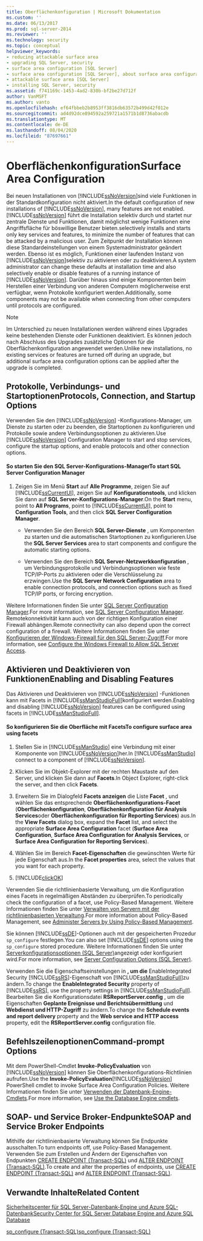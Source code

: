 ```yaml
---
title: Oberflächenkonfiguration | Microsoft Dokumentation
ms.custom: ''
ms.date: 06/13/2017
ms.prod: sql-server-2014
ms.reviewer: ''
ms.technology: security
ms.topic: conceptual
helpviewer_keywords:
- reducing attackable surface area
- upgrading SQL Server, security
- surface area configuration [SQL Server]
- surface area configuration [SQL Server], about surface area configuration
- attackable surface area [SQL Server]
- installing SQL Server, security
ms.assetid: f741169c-1453-4ad2-830b-bf2be27d712f
author: VanMSFT
ms.author: vanto
ms.openlocfilehash: ef64fbbeb2b8953ff3816db63572b499d42f012e
ms.sourcegitcommit: ad4d92dce894592a259721a1571b1d8736abacdb
ms.translationtype: MT
ms.contentlocale: de-DE
ms.lasthandoff: 08/04/2020
ms.locfileid: "87697661"
---
```

# <a name="surface-area-configuration"></a><span data-ttu-id="1f7a5-102">Oberflächenkonfiguration</span><span class="sxs-lookup"><span data-stu-id="1f7a5-102">Surface Area Configuration</span></span>
  <span data-ttu-id="1f7a5-103">Bei neuen Installationen von [!INCLUDE[ssNoVersion](../../includes/ssnoversion-md.md)]sind viele Funktionen in der Standardkonfiguration nicht aktiviert.</span><span class="sxs-lookup"><span data-stu-id="1f7a5-103">In the default configuration of new installations of [!INCLUDE[ssNoVersion](../../includes/ssnoversion-md.md)], many features are not enabled.</span></span> [!INCLUDE[ssNoVersion](../../includes/ssnoversion-md.md)] <span data-ttu-id="1f7a5-104">führt die Installation selektiv durch und startet nur zentrale Dienste und Funktionen, damit möglichst wenige Funktionen eine Angriffsfläche für böswillige Benutzer bieten.</span><span class="sxs-lookup"><span data-stu-id="1f7a5-104">selectively installs and starts only key services and features, to minimize the number of features that can be attacked by a malicious user.</span></span> <span data-ttu-id="1f7a5-105">Zum Zeitpunkt der Installation können diese Standardeinstellungen von einem Systemadministrator geändert werden. Ebenso ist es möglich, Funktionen einer laufenden Instanz von [!INCLUDE[ssNoVersion](../../includes/ssnoversion-md.md)]selektiv zu aktivieren oder zu deaktivieren.</span><span class="sxs-lookup"><span data-stu-id="1f7a5-105">A system administrator can change these defaults at installation time and also selectively enable or disable features of a running instance of [!INCLUDE[ssNoVersion](../../includes/ssnoversion-md.md)].</span></span> <span data-ttu-id="1f7a5-106">Darüber hinaus sind einige Komponenten beim Herstellen einer Verbindung von anderen Computern möglicherweise erst verfügbar, wenn Protokolle konfiguriert werden.</span><span class="sxs-lookup"><span data-stu-id="1f7a5-106">Additionally, some components may not be available when connecting from other computers until protocols are configured.</span></span>  
  
> [!NOTE]  
>  <span data-ttu-id="1f7a5-107">Im Unterschied zu neuen Installationen werden während eines Upgrades keine bestehenden Dienste oder Funktionen deaktiviert. Es können jedoch nach Abschluss des Upgrades zusätzliche Optionen für die Oberflächenkonfiguration angewendet werden.</span><span class="sxs-lookup"><span data-stu-id="1f7a5-107">Unlike new installations, no existing services or features are turned off during an upgrade, but additional surface area configuration options can be applied after the upgrade is completed.</span></span>  
  
## <a name="protocols-connection-and-startup-options"></a><span data-ttu-id="1f7a5-108">Protokolle, Verbindungs- und Startoptionen</span><span class="sxs-lookup"><span data-stu-id="1f7a5-108">Protocols, Connection, and Startup Options</span></span>  
 <span data-ttu-id="1f7a5-109">Verwenden Sie den [!INCLUDE[ssNoVersion](../../includes/ssnoversion-md.md)] -Konfigurations-Manager, um Dienste zu starten oder zu beenden, die Startoptionen zu konfigurieren und Protokolle sowie andere Verbindungsoptionen zu aktivieren.</span><span class="sxs-lookup"><span data-stu-id="1f7a5-109">Use [!INCLUDE[ssNoVersion](../../includes/ssnoversion-md.md)] Configuration Manager to start and stop services, configure the startup options, and enable protocols and other connection options.</span></span>  
  
#### <a name="to-start-sql-server-configuration-manager"></a><span data-ttu-id="1f7a5-110">So starten Sie den SQL Server-Konfigurations-Manager</span><span class="sxs-lookup"><span data-stu-id="1f7a5-110">To start SQL Server Configuration Manager</span></span>  
  
1.  <span data-ttu-id="1f7a5-111">Zeigen Sie im Menü **Start** auf **Alle Programme**, zeigen Sie auf [!INCLUDE[ssCurrentUI](../../includes/sscurrentui-md.md)], zeigen Sie auf **Konfigurationstools**, und klicken Sie dann auf **SQL Server-Konfigurations-Manager**.</span><span class="sxs-lookup"><span data-stu-id="1f7a5-111">On the **Start** menu, point to **All Programs**, point to [!INCLUDE[ssCurrentUI](../../includes/sscurrentui-md.md)], point to **Configuration Tools**, and then click **SQL Server Configuration Manager**.</span></span>  
  
    -   <span data-ttu-id="1f7a5-112">Verwenden Sie den Bereich **SQL Server-Dienste** , um Komponenten zu starten und die automatischen Startoptionen zu konfigurieren.</span><span class="sxs-lookup"><span data-stu-id="1f7a5-112">Use the **SQL Server Services** area to start components and configure the automatic starting options.</span></span>  
  
    -   <span data-ttu-id="1f7a5-113">Verwenden Sie den Bereich **SQL Server-Netzwerkkonfiguration** , um Verbindungsprotokolle und Verbindungsoptionen wie feste TCP/IP-Ports zu aktivieren oder die Verschlüsselung zu erzwingen.</span><span class="sxs-lookup"><span data-stu-id="1f7a5-113">Use the **SQL Server Network Configuration** area to enable connection protocols, and connection options such as fixed TCP/IP ports, or forcing encryption.</span></span>  
  
 <span data-ttu-id="1f7a5-114">Weitere Informationen finden Sie unter [SQL Server Configuration Manager](../sql-server-configuration-manager.md).</span><span class="sxs-lookup"><span data-stu-id="1f7a5-114">For more information, see [SQL Server Configuration Manager](../sql-server-configuration-manager.md).</span></span> <span data-ttu-id="1f7a5-115">Remotekonnektivität kann auch von der richtigen Konfiguration einer Firewall abhängen.</span><span class="sxs-lookup"><span data-stu-id="1f7a5-115">Remote connectivity can also depend upon the correct configuration of a firewall.</span></span> <span data-ttu-id="1f7a5-116">Weitere Informationen finden Sie unter [Konfigurieren der Windows-Firewall für den SQL Server-Zugriff](../../sql-server/install/configure-the-windows-firewall-to-allow-sql-server-access.md).</span><span class="sxs-lookup"><span data-stu-id="1f7a5-116">For more information, see [Configure the Windows Firewall to Allow SQL Server Access](../../sql-server/install/configure-the-windows-firewall-to-allow-sql-server-access.md).</span></span>  
  
## <a name="enabling-and-disabling-features"></a><span data-ttu-id="1f7a5-117">Aktivieren und Deaktivieren von Funktionen</span><span class="sxs-lookup"><span data-stu-id="1f7a5-117">Enabling and Disabling Features</span></span>  
 <span data-ttu-id="1f7a5-118">Das Aktivieren und Deaktivieren von [!INCLUDE[ssNoVersion](../../includes/ssnoversion-md.md)] -Funktionen kann mit Facets in [!INCLUDE[ssManStudioFull](../../includes/ssmanstudiofull-md.md)]konfiguriert werden.</span><span class="sxs-lookup"><span data-stu-id="1f7a5-118">Enabling and disabling [!INCLUDE[ssNoVersion](../../includes/ssnoversion-md.md)] features can be configured using facets in [!INCLUDE[ssManStudioFull](../../includes/ssmanstudiofull-md.md)].</span></span>  
  
#### <a name="to-configure-surface-area-using-facets"></a><span data-ttu-id="1f7a5-119">So konfigurieren Sie die Oberfläche mit Facets</span><span class="sxs-lookup"><span data-stu-id="1f7a5-119">To configure surface area using facets</span></span>  
  
1.  <span data-ttu-id="1f7a5-120">Stellen Sie in [!INCLUDE[ssManStudio](../../includes/ssmanstudio-md.md)] eine Verbindung mit einer Komponente von [!INCLUDE[ssNoVersion](../../includes/ssnoversion-md.md)]her.</span><span class="sxs-lookup"><span data-stu-id="1f7a5-120">In [!INCLUDE[ssManStudio](../../includes/ssmanstudio-md.md)] connect to a component of [!INCLUDE[ssNoVersion](../../includes/ssnoversion-md.md)].</span></span>  
  
2.  <span data-ttu-id="1f7a5-121">Klicken Sie im Objekt-Explorer mit der rechten Maustaste auf den Server, und klicken Sie dann auf **Facets**.</span><span class="sxs-lookup"><span data-stu-id="1f7a5-121">In Object Explorer, right-click the server, and then click **Facets**.</span></span>  
  
3.  <span data-ttu-id="1f7a5-122">Erweitern Sie im Dialogfeld **Facets anzeigen** die Liste **Facet** , und wählen Sie das entsprechende **Oberflächenkonfigurations-Facet** (**Oberflächenkonfiguration**, **Oberflächenkonfiguration für Analysis Services**oder **Oberflächenkonfiguration für Reporting Services**) aus.</span><span class="sxs-lookup"><span data-stu-id="1f7a5-122">In the **View Facets** dialog box, expand the **Facet** list, and select the appropriate **Surface Area Configuration** facet (**Surface Area Configuration**, **Surface Area Configuration for Analysis Services**, or **Surface Area Configuration for Reporting Services**).</span></span>  
  
4.  <span data-ttu-id="1f7a5-123">Wählen Sie im Bereich **Facet-Eigenschaften** die gewünschten Werte für jede Eigenschaft aus.</span><span class="sxs-lookup"><span data-stu-id="1f7a5-123">In the **Facet properties** area, select the values that you want for each property.</span></span>  
  
5.  [!INCLUDE[clickOK](../../includes/clickok-md.md)]  
  
 <span data-ttu-id="1f7a5-124">Verwenden Sie die richtlinienbasierte Verwaltung, um die Konfiguration eines Facets in regelmäßigen Abständen zu überprüfen.</span><span class="sxs-lookup"><span data-stu-id="1f7a5-124">To periodically check the configuration of a facet, use Policy-Based Management.</span></span> <span data-ttu-id="1f7a5-125">Weitere Informationen finden Sie unter [Verwalten von Servern mit der richtlinienbasierten Verwaltung](../policy-based-management/administer-servers-by-using-policy-based-management.md).</span><span class="sxs-lookup"><span data-stu-id="1f7a5-125">For more information about Policy-Based Management, see [Administer Servers by Using Policy-Based Management](../policy-based-management/administer-servers-by-using-policy-based-management.md).</span></span>  
  
 <span data-ttu-id="1f7a5-126">Sie können [!INCLUDE[ssDE](../../includes/ssde-md.md)]-Optionen auch mit der gespeicherten Prozedur `sp_configure` festlegen.</span><span class="sxs-lookup"><span data-stu-id="1f7a5-126">You can also set [!INCLUDE[ssDE](../../includes/ssde-md.md)] options using the `sp_configure` stored procedure.</span></span> <span data-ttu-id="1f7a5-127">Weitere Informationen finden Sie unter [Serverkonfigurationsoptionen &#40;SQL Server&#41;](../../database-engine/configure-windows/server-configuration-options-sql-server.md)angezeigt oder konfiguriert wird.</span><span class="sxs-lookup"><span data-stu-id="1f7a5-127">For more information, see [Server Configuration Options &#40;SQL Server&#41;](../../database-engine/configure-windows/server-configuration-options-sql-server.md).</span></span>  
  
 <span data-ttu-id="1f7a5-128">Verwenden Sie die Eigenschaftseinstellungen in **, um die** EnableIntegrated Security [!INCLUDE[ssRS](../../includes/ssrs.md)]-Eigenschaft von [!INCLUDE[ssManStudioFull](../../includes/ssmanstudiofull-md.md)]zu ändern.</span><span class="sxs-lookup"><span data-stu-id="1f7a5-128">To change the **EnableIntegrated Security** property of [!INCLUDE[ssRS](../../includes/ssrs.md)], use the property settings in [!INCLUDE[ssManStudioFull](../../includes/ssmanstudiofull-md.md)].</span></span> <span data-ttu-id="1f7a5-129">Bearbeiten Sie die Konfigurationsdatei **RSReportServer.config** , um die Eigenschaften **Geplante Ereignisse und Berichtsübermittlung** und **Webdienst und HTTP-Zugriff** zu ändern.</span><span class="sxs-lookup"><span data-stu-id="1f7a5-129">To change the **Schedule events and report delivery** property and the **Web service and HTTP access** property, edit the **RSReportServer.config** configuration file.</span></span>  
  
## <a name="command-prompt-options"></a><span data-ttu-id="1f7a5-130">Befehlszeilenoptionen</span><span class="sxs-lookup"><span data-stu-id="1f7a5-130">Command-prompt Options</span></span>  
 <span data-ttu-id="1f7a5-131">Mit dem PowerShell-Cmdlet **Invoke-PolicyEvaluation** von [!INCLUDE[ssNoVersion](../../includes/ssnoversion-md.md)] können Sie Oberflächenkonfigurations-Richtlinien aufrufen.</span><span class="sxs-lookup"><span data-stu-id="1f7a5-131">Use the **Invoke-PolicyEvaluation**[!INCLUDE[ssNoVersion](../../includes/ssnoversion-md.md)] PowerShell cmdlet to invoke Surface Area Configuration Policies.</span></span> <span data-ttu-id="1f7a5-132">Weitere Informationen finden Sie unter [Verwenden der Datenbank-Engine-Cmdlets](../../database-engine/use-the-database-engine-cmdlets.md).</span><span class="sxs-lookup"><span data-stu-id="1f7a5-132">For more information, see [Use the Database Engine cmdlets](../../database-engine/use-the-database-engine-cmdlets.md).</span></span>  
  
## <a name="soap-and-service-broker-endpoints"></a><span data-ttu-id="1f7a5-133">SOAP- und Service Broker-Endpunkte</span><span class="sxs-lookup"><span data-stu-id="1f7a5-133">SOAP and Service Broker Endpoints</span></span>  
 <span data-ttu-id="1f7a5-134">Mithilfe der richtlinienbasierte Verwaltung können Sie Endpunkte ausschalten.</span><span class="sxs-lookup"><span data-stu-id="1f7a5-134">To turn endpoints off, use Policy-Based Management.</span></span> <span data-ttu-id="1f7a5-135">Verwenden Sie zum Erstellen und Ändern der Eigenschaften von Endpunkten [CREATE ENDPOINT &#40;Transact-SQL&#41;](/sql/t-sql/statements/create-endpoint-transact-sql) und [ALTER ENDPOINT &#40;Transact-SQL&#41;](/sql/t-sql/statements/alter-endpoint-transact-sql).</span><span class="sxs-lookup"><span data-stu-id="1f7a5-135">To create and alter the properties of endpoints, use [CREATE ENDPOINT &#40;Transact-SQL&#41;](/sql/t-sql/statements/create-endpoint-transact-sql) and [ALTER ENDPOINT &#40;Transact-SQL&#41;](/sql/t-sql/statements/alter-endpoint-transact-sql).</span></span>  
  
## <a name="related-content"></a><span data-ttu-id="1f7a5-136">Verwandte Inhalte</span><span class="sxs-lookup"><span data-stu-id="1f7a5-136">Related Content</span></span>  
 [<span data-ttu-id="1f7a5-137">Sicherheitscenter für SQL Server-Datenbank-Engine und Azure SQL-Datenbank</span><span class="sxs-lookup"><span data-stu-id="1f7a5-137">Security Center for SQL Server Database Engine and Azure SQL Database</span></span>](security-center-for-sql-server-database-engine-and-azure-sql-database.md)  
  
 [<span data-ttu-id="1f7a5-138">sp_configure &#40;Transact-SQL&#41;</span><span class="sxs-lookup"><span data-stu-id="1f7a5-138">sp_configure &#40;Transact-SQL&#41;</span></span>](/sql/relational-databases/system-stored-procedures/sp-configure-transact-sql)  
  
  
